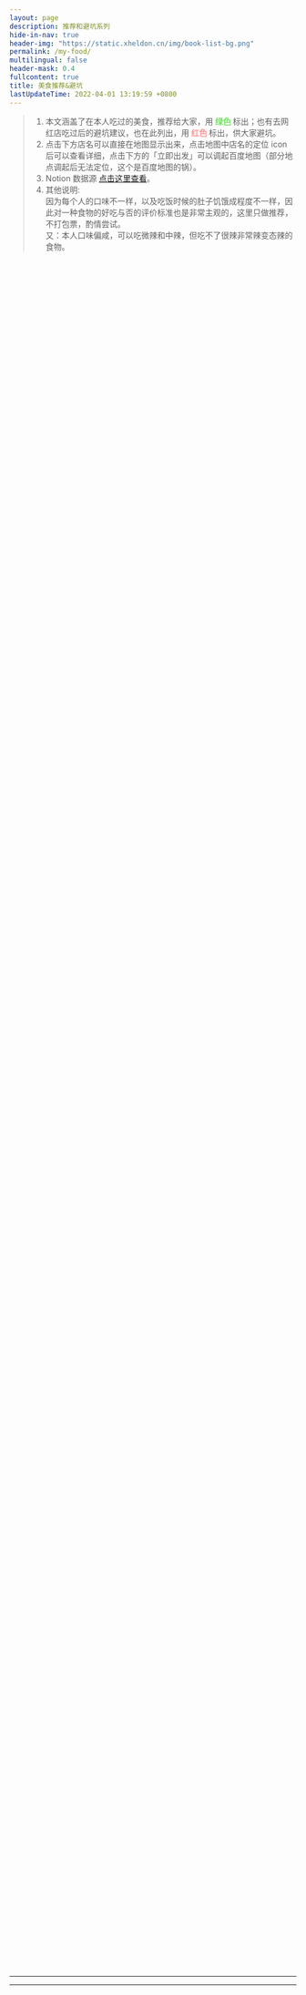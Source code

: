 ```yaml
---
layout: page
description: 推荐和避坑系列
hide-in-nav: true
header-img: "https://static.xheldon.cn/img/book-list-bg.png"
permalink: /my-food/
multilingual: false
header-mask: 0.4
fullcontent: true
title: 美食推荐&避坑
lastUpdateTime: 2022-04-01 13:19:59 +0800
---
```


<style>
    #container {
        overflow: hidden;
        width: 100%;
        height: 100%;
        margin: 0;
        font-family: "微软雅黑";
        height: 75vh;
    }
</style>
<blockquote>
    <ol>
        <li>本文涵盖了在本人吃过的美食，推荐给大家，用<b style="color: #73e261;"> 绿色 </b>标出；也有去网红店吃过后的避坑建议，也在此列出，用<b style="color: #fd9696;"> 红色 </b>标出，供大家避坑。</li>
        <li>点击下方店名可以直接在地图显示出来，点击地图中店名的定位 icon 后可以查看详细，点击下方的「立即出发」可以调起百度地图（部分地点调起后无法定位，这个是百度地图的锅）。</li>
        <li>Notion 数据源 <a href="https://xheldon.notion.site/80a16c2032ee409087a9b41d688f9e4c?v=80b13d0228a348dbbb00586dca03ce28" target="_blank">点击这里查看</a>。</li>
        <li>其他说明: <div>因为每个人的口味不一样，以及吃饭时候的肚子饥饿成程度不一样，因此对一种食物的好吃与否的评价标准也是非常主观的，这里只做推荐，不打包票，酌情尝试。</div><div>又：本人口味偏咸，可以吃微辣和中辣，但吃不了很辣非常辣变态辣的食物。</div></li>
    </ol>
</blockquote>
<div class="data-loading"><span></span><span></span><span></span><span></span><span></span></div>
<ul id="container"></ul>
<hr />
<div class="list-container"></div>
<hr />
<script src="//api.map.baidu.com/api?type=webgl&v=1.0&ak=m66EjYkRV41StonGBlN3G0TAgP6kMumj"></script>
<script>
    const properties = ['名称', '地点', '菜系', '坐标', '介绍', '图片', '推荐']
    fetch('https://api.xheldon.com/api/getDatabase', {
        method: 'POST',
        headers: {
            'Content-Type': 'application/json;charset=utf-8'
        },
        body: JSON.stringify({
            properties,
            databaseId: '80a16c2032ee409087a9b41d688f9e4c',
            opt: {
                sorts: [{
                    timestamp: 'created_time',
                    direction: 'ascending',
                }]
            }
        })
    }).then(_ => {
        _.json().then(res => {
            // Note: 根据数据，生成 json
            $('.data-loading').remove();
            if (Array.isArray(res)) {
                const data = [];
                // Note: Notion 直接以 property 当做 key，它都不怕我怕啥！
                const posList = [];
                res.forEach(({名称, 地点, 菜系, 坐标, 介绍, 图片, 推荐}) => {
                    // Note: 检查数据有效性
                    if (名称 && 名称.type && 名称[名称.type] && 名称[名称.type][0] && 名称[名称.type][0].plain_text.trim()
                        && 地点 && 地点.type && 地点[地点.type] && 地点[地点.type].name && 地点[地点.type].name.trim()
                        && 菜系 && 菜系.type && 菜系[菜系.type] && 菜系[菜系.type].name && 菜系[菜系.type].name.trim()
                        && 坐标 && 坐标.type && 坐标[坐标.type] && 坐标[坐标.type][0] && 坐标[坐标.type][0].plain_text && 坐标[坐标.type][0].plain_text.trim()
                        && 介绍 && 介绍.type && 介绍[介绍.type] && 介绍[介绍.type][0] && 介绍[介绍.type][0].plain_text.trim()
                        && 图片 && 图片.type && 图片[图片.type] && 图片[图片.type].trim()
                        && 推荐 && 推荐.type && 推荐[推荐.type] && 推荐[推荐.type].name && 推荐[推荐.type].name.trim()
                    ) {
                        const point = 坐标[坐标.type][0].plain_text.trim().split(',').map(p => Number(p.trim()))
                        const id = 地点[地点.type].name;
                        if (!posList.includes(id)) {
                            posList.push(id);
                        }
                        data.push({
                            名称: 名称[名称.type][0].plain_text,
                            地点: 地点[地点.type].name,
                            菜系: 菜系[菜系.type].name,
                            坐标: point,
                            介绍: 介绍[介绍.type][0].plain_text,
                            图片: 图片[图片.type],
                            推荐: 推荐[推荐.type].name
                        });
                    }
                });
                // Note: 新建一个以地点为分类的容器
                posList.forEach(p => {
                    const li = document.createElement('li');
                    const ul = document.createElement('ul');
                    ul.id = `id-${p}`;
                    li.innerHTML = `<b style="font-size: 18px;">${p}</b>`;
                    li.appendChild(ul);
                    document.querySelector('.list-container').appendChild(li);

                });
                console.log('data:', data);
                var map = new BMapGL.Map('container');
                // Note: 禁止缩放，不然滑动页面容易乱滚
                var scaleCtrl = new BMapGL.ScaleControl();  // 添加比例尺控件
                map.addControl(scaleCtrl);
                var zoomCtrl = new BMapGL.ZoomControl();  // 添加缩放控件
                map.addControl(zoomCtrl);
                var navi3DCtrl = new BMapGL.NavigationControl3D();  // 添加3D控件
                map.addControl(navi3DCtrl);
                var cr = new BMapGL.CopyrightControl({
                    anchor: BMAP_ANCHOR_TOP_LEFT,
                    offset: new BMapGL.Size(20, 20)
                });   //设置版权控件位置
                map.addControl(cr); //添加版权控件
                var bs = map.getBounds();   //返回地图可视区域
                cr.addCopyright({
                    id: 1, 
                    content: "<a href='https://twitter.com/_Xheldon' target='_blank' style='font-size:18px;color:#337ab7;'><b>@_Xheldon</b></a>", 
                    bounds: bs
                });
                const pointArr = [];
                data.forEach(item => {
                    pointArr.push(new BMapGL.Point(item.坐标[0], item.坐标[1]));
                    var marker = new BMapGL.Marker(new BMapGL.Point(item.坐标[0], item.坐标[1]));
                    map.addOverlay(marker);
                    const isGood = item.推荐 === '是';
                    var content = `
                    <div>
                        <div style="display: flex; justify-content: space-between;overflow: hidden;">
                            <div style="overflow: hidden; max-width: 200px; max-height: 90px; margin-bottom: 10px;">
                                <span title="${item.介绍}" style="text-overflow: ellipsis;display: -webkit-box;-webkit-line-clamp: 5;-webkit-box-orient: vertical;line-height: 1.3; ">
                                    ${item.介绍}
                                </span>
                            </div>
                            <img id="img-${item.名称}" style='max-height: 90px;max-width: 150px; height: auto; margin: 0 5px 10px 5px;' src='${item.图片}' />
                        </div>`;
                    var infoWindow = new BMapGL.InfoWindow(content, {
                        title: `<div style="overflow: hidden;text-overflow: ellipsis;"><b ${isGood ? 'style="color: #73e261;">👍🏻 推荐' : 'style="color: #fd9696;">👎🏻 不推荐'}</b> ${item.名称}@${item.菜系}</b><div>`
                    });
                    marker.addEventListener('click', function () {
                        this.openInfoWindow(infoWindow);
                        document.getElementById(`img-${item.名称}`).onload = function () {
                            // Note: 防止在网速较慢时生成的信息框高度比图片总高度小，导致图片部分被隐藏
                            infoWindow.redraw();
                        };
                    });
                    const li = document.createElement('li');
                    const div = document.createElement('div');
                    const link = document.createElement('a');
                    link.href = 'javascript:void(0);';
                    link.innerHTML = `<b ${isGood ? 'style="color: #73e261;">👍🏻 推荐' : 'style="color: #fd9696;">👎🏻 不推荐'}</b> <b> ${item.名称}@${item.菜系}</b>`;
                    div.appendChild(link);
                    if (isGood) {
                        const link2 = document.createElement('a');
                        link2.style.marginLeft = '20px';
                        link2.href = `http://api.map.baidu.com/marker?location=${item.坐标[1]},${item.坐标[0]}&title=${item.名称}@${item.菜系}&coord_type=bd09ll&content=${item.介绍}&output=html&src=webapp.xheldon.xblog`;
                        link2.target = '_blank';
                        link2.innerHTML = `<b>👉🏻立即出发👈🏻</b>`;
                        div.appendChild(link2);
                    }
                    const p = document.createElement('p');
                    p.style.margin = '0';
                    p.innerHTML = `<b>评价:</b> ${item.介绍}`;
                    div.appendChild(p);
                    link.onclick = function () {
                        map.centerAndZoom(new BMapGL.Point(item.坐标[0], item.坐标[1]), 18);
                    };
                    li.appendChild(div);
                    document.querySelector(`#id-${item.地点}`).appendChild(li);
                });
                map.setViewport(pointArr, {
                    margins: [50, 50, 50, 50],
                });
            } else {
                $('#container').html('Notion 服务器数据异常:', res.msg);
            }
        });
    })
</script>
